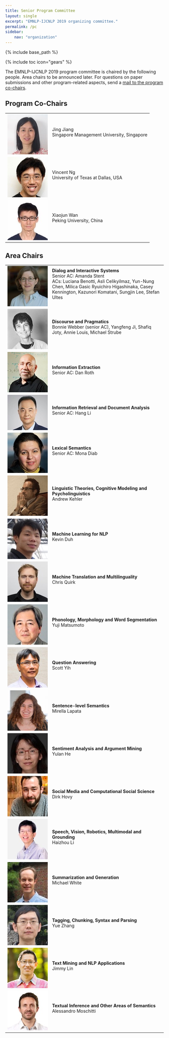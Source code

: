 ```yaml
---
title: Senior Program Committee
layout: single
excerpt: "EMNLP-IJCNLP 2019 organizing committee."
permalink: /pc
sidebar: 
    nav: "organization"
---
```

{% include base_path %}

{% include toc icon="gears" %}

The EMNLP-IJCNLP 2019 program committee is chaired by the following people. Area chairs to be announced later. For questions on paper submissions and other program-related aspects, send a <a href="mailto:emnlp-ijcnlp-2019-program-chairs@googlegroups.com">mail to the program co-chairs</a>.



## Program Co-Chairs

<table>
<tr>
<td width="128px"><img src="/assets/images/organizers/jing_jiang.jpg"></td>
<td>Jing Jiang<br>
Singapore Management University, Singapore<br>
&nbsp;</td>
</tr>
<tr>
<td><img src="/assets/images/organizers/vincent_ng.jpg"></td>
<td>Vincent Ng<br>
University of Texas at Dallas, USA<br>
&nbsp;</td>
</tr>
<tr>
<td><img src="/assets/images/organizers/xiaojun_wan.jpg"></td>
<td>Xiaojun Wan<br>
Peking University, China<br>
&nbsp;</td>
</tr>
</table>



## Area Chairs 

<table>
<tr>
<td width="128px" valign="top"><img src="/assets/images/organizers/amanda_stent.jpg"></td>
<td><b>Dialog and Interactive Systems</b><br>
Senior AC: Amanda Stent<br>
ACs: Luciana Benotti, Asli Celikyilmaz, Yun-Nung Chen, Milica Gasic
Ryuichiro Higashinaka, Casey Kennington, Kazunori Komatani, Sungjin Lee, Stefan Ultes<br>
&nbsp;</td>
</tr>
<tr>
<td valign="top"><img src="/assets/images/organizers/bonnie_webber.jpg"></td>
<td><b>Discourse and Pragmatics</b><br>
Bonnie Webber (senior AC), Yangfeng Ji, Shafiq Joty, Annie Louis, Michael Strube<br>
&nbsp;</td>
</tr>
<tr>
<td valign="top"><img src="/assets/images/organizers/dan_roth.jpg"></td>
<td><b>Information Extraction</b><br>
Senior AC: Dan Roth<br>
&nbsp;</td>
</tr>

<tr>
<td valign="top"><img src="/assets/images/organizers/hang_li.jpg"></td>
<td><b>Information Retrieval and Document Analysis</b><br>
Senior AC: Hang Li<br>
&nbsp;</td>
</tr>
<tr>
<td valign="top"><img src="/assets/images/organizers/mona_diab.jpg"></td>
<td><b>Lexical Semantics</b><br>
Senior AC: Mona Diab<br>
&nbsp;</td>
</tr>
<tr>
<td valign="top"><img src="/assets/images/organizers/andrew_kehler.jpg"></td>
<td><b>Linguistic Theories, Cognitive Modeling and Psycholinguistics</b><br>
Andrew Kehler<br>
&nbsp;</td>
</tr>

<tr>
<td valign="top"><img src="/assets/images/organizers/kevin_duh.jpg"></td>
<td><b>Machine Learning for NLP</b><br>
Kevin Duh<br>
&nbsp;</td>
</tr>
<tr>
<td valign="top"><img src="/assets/images/organizers/chris_quirk.jpg"></td>
<td><b>Machine Translation and Multilinguality</b><br>
Chris Quirk<br>
&nbsp;</td>
</tr>
<tr>
<td valign="top"><img src="/assets/images/organizers/yuji_matsumoto.jpg"></td>
<td><b>Phonology, Morphology and Word Segmentation</b><br>
Yuji Matsumoto<br>
&nbsp;</td>
</tr>

<tr>
<td valign="top"><img src="/assets/images/organizers/scott_yih.jpg"></td>
<td><b>Question Answering</b><br>
Scott Yih<br>
&nbsp;</td>
</tr>
<tr>
<td valign="top"><img src="/assets/images/organizers/mirella_lapata.jpg"></td>
<td><b>Sentence-level Semantics</b><br>
Mirella Lapata<br>
&nbsp;</td>
</tr>
<tr>
<td valign="top"><img src="/assets/images/organizers/yulan_he.jpg"></td>
<td><b>Sentiment Analysis and Argument Mining</b><br>
Yulan He<br>
&nbsp;</td>
</tr>

<tr>
<td valign="top"><img src="/assets/images/organizers/dirk_hovy.jpg"></td>
<td><b>Social Media and Computational Social Science</b><br>
Dirk Hovy<br>
&nbsp;</td>
</tr>
<tr>
<td valign="top"><img src="/assets/images/organizers/haizhou_li.jpg"></td>
<td><b>Speech, Vision, Robotics, Multimodal and Grounding</b><br>
Haizhou Li<br>
&nbsp;</td>
</tr>
<tr>
<td valign="top"><img src="/assets/images/organizers/michael_white.jpg"></td>
<td><b>Summarization and Generation</b><br>
Michael White<br>
&nbsp;</td>
</tr>

<tr>
<td valign="top"><img src="/assets/images/organizers/yue_zhang.jpg"></td>
<td><b>Tagging, Chunking, Syntax and Parsing</b><br>
Yue Zhang<br>
&nbsp;</td>
</tr>
<tr>
<td valign="top"><img src="/assets/images/organizers/jimmy_lin.jpg"></td>
<td><b>Text Mining and NLP Applications</b><br>
Jimmy Lin<br>
&nbsp;</td>
</tr>
<tr>
<td valign="top"><img src="/assets/images/organizers/alessandro_moschitti.jpg"></td>
<td><b>Textual Inference and Other Areas of Semantics</b><br>
Alessandro Moschitti<br>
&nbsp;</td>
</tr>
</table>




